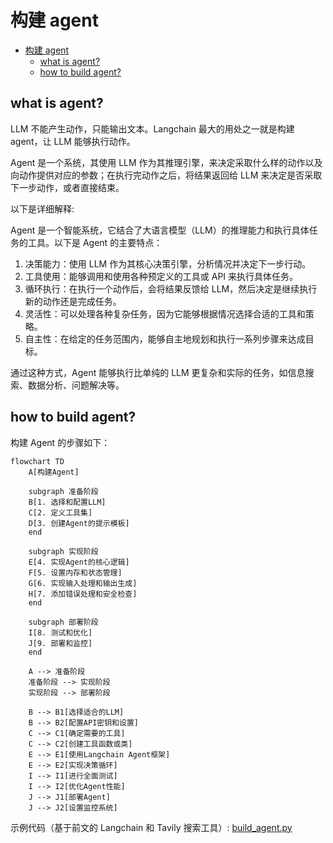 # 构建 agent
- [构建 agent](#构建-agent)
  - [what is agent?](#what-is-agent)
  - [how to build agent?](#how-to-build-agent)

## what is agent?

LLM 不能产生动作，只能输出文本。Langchain 最大的用处之一就是构建 agent，让 LLM 能够执行动作。

Agent 是一个系统，其使用 LLM 作为其推理引擎，来决定采取什么样的动作以及向动作提供对应的参数；在执行完动作之后，将结果返回给 LLM 来决定是否采取下一步动作，或者直接结束。

以下是详细解释:

Agent 是一个智能系统，它结合了大语言模型（LLM）的推理能力和执行具体任务的工具。以下是 Agent 的主要特点：

1. 决策能力：使用 LLM 作为其核心决策引擎，分析情况并决定下一步行动。
2. 工具使用：能够调用和使用各种预定义的工具或 API 来执行具体任务。
3. 循环执行：在执行一个动作后，会将结果反馈给 LLM，然后决定是继续执行新的动作还是完成任务。
4. 灵活性：可以处理各种复杂任务，因为它能够根据情况选择合适的工具和策略。
5. 自主性：在给定的任务范围内，能够自主地规划和执行一系列步骤来达成目标。

通过这种方式，Agent 能够执行比单纯的 LLM 更复杂和实际的任务，如信息搜索、数据分析、问题解决等。

## how to build agent?

构建 Agent 的步骤如下：

```mermaid
flowchart TD
    A[构建Agent]
    
    subgraph 准备阶段
    B[1. 选择和配置LLM]
    C[2. 定义工具集]
    D[3. 创建Agent的提示模板]
    end
    
    subgraph 实现阶段
    E[4. 实现Agent的核心逻辑]
    F[5. 设置内存和状态管理]
    G[6. 实现输入处理和输出生成]
    H[7. 添加错误处理和安全检查]
    end
    
    subgraph 部署阶段
    I[8. 测试和优化]
    J[9. 部署和监控]
    end

    A --> 准备阶段
    准备阶段 --> 实现阶段
    实现阶段 --> 部署阶段

    B --> B1[选择适合的LLM]
    B --> B2[配置API密钥和设置]
    C --> C1[确定需要的工具]
    C --> C2[创建工具函数或类]
    E --> E1[使用Langchain Agent框架]
    E --> E2[实现决策循环]
    I --> I1[进行全面测试]
    I --> I2[优化Agent性能]
    J --> J1[部署Agent]
    J --> J2[设置监控系统]
```

示例代码（基于前文的 Langchain 和 Tavily 搜索工具）: [build_agent.py](https://github.com/ka1fe1/tutorial-langchain/tree/main/tutorial-app/4_build_agent.py)




